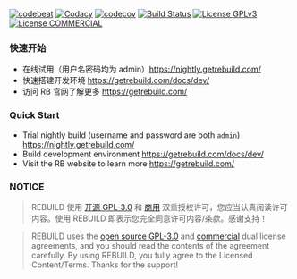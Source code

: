 [![codebeat](https://codebeat.co/badges/fbd559f6-30bb-42e7-bd0f-2568c637f104)](https://codebeat.co/projects/github-com-getrebuild-rebuild-master)
[![Codacy](https://api.codacy.com/project/badge/Grade/599a0a3e46f84e6bbc29e8fbe4632860)](https://www.codacy.com/app/getrebuild/rebuild)
[![codecov](https://codecov.io/gh/getrebuild/rebuild/branch/master/graph/badge.svg)](https://codecov.io/gh/getrebuild/rebuild)
[![Build Status](https://travis-ci.org/getrebuild/rebuild.svg?branch=master)](https://travis-ci.org/getrebuild/rebuild)
[![License GPLv3](https://img.shields.io/github/license/getrebuild/rebuild.svg)](https://github.com/getrebuild/rebuild/blob/master/LICENSE)
[![License COMMERCIAL](https://img.shields.io/badge/license-commercial-orange.svg)](https://github.com/getrebuild/rebuild/blob/master/COMMERCIAL)


### 快速开始

- 在线试用（用户名密码均为 admin）https://nightly.getrebuild.com/
- 快速搭建开发环境 https://getrebuild.com/docs/dev/
- 访问 RB 官网了解更多 https://getrebuild.com/


### Quick Start

- Trial nightly build (username and password are both `admin`) https://nightly.getrebuild.com/
- Build development environment https://getrebuild.com/docs/dev/
- Visit the RB website to learn more https://getrebuild.com/


### NOTICE

> REBUILD 使用 [开源 GPL-3.0](https://github.com/getrebuild/rebuild/blob/master/LICENSE) 和 [商用](https://github.com/getrebuild/rebuild/blob/master/COMMERCIAL) 双重授权许可，您应当认真阅读许可内容。使用 REBUILD 即表示您完全同意许可内容/条款。感谢支持！

> REBUILD uses the [open source GPL-3.0](https://github.com/getrebuild/rebuild/blob/master/LICENSE) and [commercial](https://github.com/getrebuild/rebuild/blob/master/COMMERCIAL) dual license agreements, and you should read the contents of the agreement carefully. By using REBUILD, you fully agree to the Licensed Content/Terms. Thanks for the support!